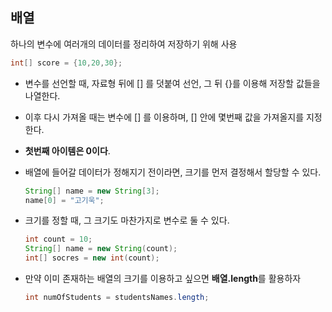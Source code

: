 ## 배열
하나의 변수에 여러개의 데이터를 정리하여 저장하기 위해 사용
```java
int[] score = {10,20,30};
```
- 변수를 선언할 때, 자료형 뒤에 [] 를 덧붙여 선언, 그 뒤 {}를 이용해 저장할 값들을 나열한다.
- 이후 다시 가져올 때는 변수에 [] 를 이용하며, [] 안에 몇번째 값을 가져올지를 지정한다.
- **첫번째 아이템은 0이다**.
- 배열에 들어갈 데이터가 정해지기 전이라면, 크기를 먼저 결정해서 할당할 수 있다.
    ```java
    String[] name = new String[3];
    name[0] = "고기욱";
    ```
- 크기를 정할 때, 그 크기도 마찬가지로 변수로 둘 수 있다.
    ```java
    int count = 10;
    String[] name = new String(count);
    int[] socres = new int(count);
    ```

- 만약 이미 존재하는 배열의 크기를 이용하고 싶으면
**배열.length**를 활용하자
    ```java
    int numOfStudents = studentsNames.length;
    ```


